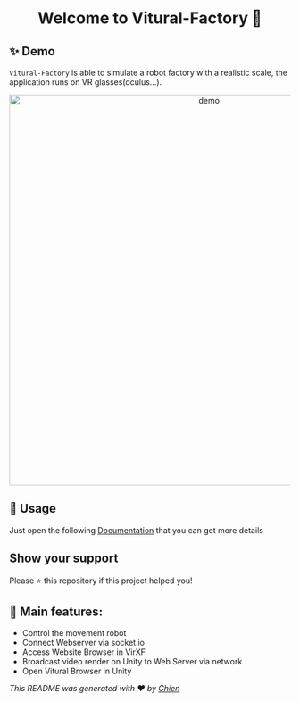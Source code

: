 
<h1 align="center">Welcome to Vitural-Factory 👋</h1>


 ## ✨ Demo
 `Vitural-Factory` is able to simulate a robot factory with a realistic scale, the application runs on VR glasses(oculus...).
 <p align="center">
  <img width="700" align="center" src="https://i.imgur.com/JXLMk7H.gif" alt="demo"/>
</p>

## 🚀 Usage
Just open the following [Documentation](https://docs.google.com/document/d/1moOIUTE4v5dy6Fh2z3mxVItlFro_n9HEM7roE_51z-U/edit) that you can get more details


## Show your support
Please ⭐️ this repository if this project helped you!

## 🤝 Main features:
* Control the movement robot </br>
* Connect Webserver via socket.io </br>
* Access Website Browser in VirXF </br>
* Broadcast video render on Unity to Web Server via network </br>
* Open Vitural Browser in Unity </br>

_This README was generated with ❤️ by [Chien](https://www.linkedin.com/in/chi%E1%BA%BFn-th%C3%A0nh-457956174/)_


